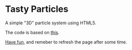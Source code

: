# Tasty Particles

A simple "3D" particle system using HTML5.

The code is based on [this](https://github.com/jsoverson/JavaScript-Particle-System).

[Have fun](http://otho.me/tastyParticles/), and remeber to refresh the page after some time.
